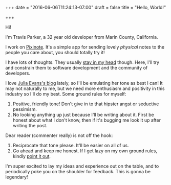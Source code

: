 +++
date = "2016-06-06T11:24:13-07:00"
draft = false
title = "Hello, World!"

+++

Hi!

I'm Travis Parker, a 32 year old developer from Marin County, California.

I work on [Pixinote](https://pixinote.com/). It's a simple app for sending lovely *physical* notes to the people you care about, you should totally try it!

I have lots of thoughts. They usually [stay in my head](http://jvns.ca/blog/2016/04/30/building-expertise-at-work/) though. Here, I'll try and constrain them to software development and the community of developers.

I love [Julia Evans's blog](http://jvns.ca/) lately, so I'll be emulating her tone as best I can! It may not naturally to me, but we need more enthusiasm and positivity in this industry so I'll do my best. Some ground rules for myself:

  1. Positive, friendly tone! Don't give in to that hipster angst or seductive pessimism.
  1. No looking anything up just because I'll be writing about it. First be honest about what I don't know, then if it's bugging me look it up after writing the post.

Dear reader (commenter really) is not off the hook:

  1. Reciprocate that tone please. It'll be easier on all of us.
  1. Go ahead and keep me honest. If I get lazy on my own ground rules, kindly [point it out](https://foxtype.com/politeness).

I'm super excited to lay my ideas and experience out on the table, and to periodically poke you on the shoulder for feedback. This is gonna be legendary!

